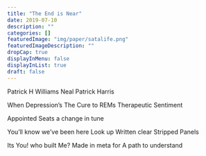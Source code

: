 ```yaml
---
title: "The End is Near"
date: 2019-07-10
description: ""
categories: []
featuredImage: "img/paper/satalife.png"
featuredImageDescription: ""
dropCap: true
displayInMenu: false
displayInList: true
draft: false
---
```

Patrick H Williams
Neal Patrick Harris

When Depression’s The Cure
to REMs Therapeutic Sentiment

Appointed Seats
a change in tune

You’ll know we’ve been here
Look up
Written clear
Stripped Panels

Its You!
who built Me?
Made in meta for
A path to understand